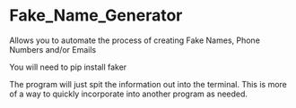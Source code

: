 # Fake_Name_Generator
Allows you to automate the process of creating Fake Names, Phone Numbers and/or Emails

You will need to pip install faker

The program will just spit the information out into the terminal. This is more of a way to quickly incorporate into another program as needed.
